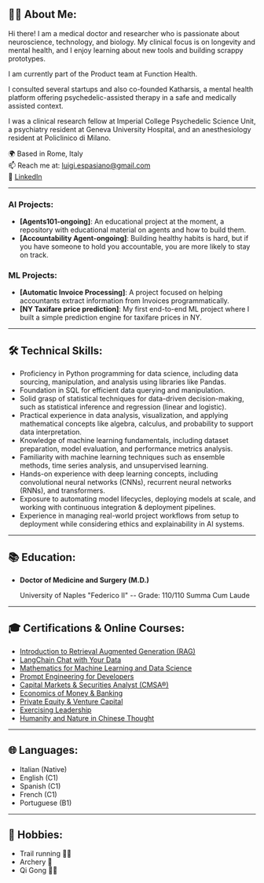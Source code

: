 ## 👨‍⚕️ About Me:

Hi there! I am a medical doctor and researcher who is passionate about neuroscience, technology, and biology. My clinical focus is on longevity and mental health, and I enjoy learning about new tools and building scrappy prototypes.

I am currently part of the Product team at Function Health.

I consulted several startups and also co-founded Katharsis, a mental health platform offering psychedelic-assisted therapy in a safe and medically assisted context. 

I was a clinical research fellow at Imperial College Psychedelic Science Unit, a psychiatry resident at Geneva University Hospital, and an anesthesiology resident at Policlinico di Milano. 

🌍 Based in Rome, Italy  
📫 Reach me at: [luigi.espasiano@gmail.com](mailto:luigi.espasiano@gmail.com)  
💼 [LinkedIn](https://www.linkedin.com/in/luigiespasiano) 

---
### AI Projects:
- **[Agents101-ongoing]**: An educational project at the moment, a repository with educational material on agents and how to build them.
- **[Accountability Agent-ongoing]**: Building healthy habits is hard, but if you have someone to hold you accountable, you are more likely to stay on track.

### ML Projects:
- **[Automatic Invoice Processing]**: A project focused on helping accountants extract information from Invoices programmatically. 
- **[NY Taxifare price prediction]**: My first end-to-end ML project where I built a simple prediction engine for taxifare prices in NY.

---

## 🛠️ Technical Skills:

- Proficiency in Python programming for data science, including data sourcing, manipulation, and analysis using libraries like Pandas.
- Foundation in SQL for efficient data querying and manipulation.
- Solid grasp of statistical techniques for data-driven decision-making, such as statistical inference and regression (linear and logistic).
- Practical experience in data analysis, visualization, and applying mathematical concepts like algebra, calculus, and probability to support data interpretation.
- Knowledge of machine learning fundamentals, including dataset preparation, model evaluation, and performance metrics analysis.
- Familiarity with machine learning techniques such as ensemble methods, time series analysis, and unsupervised learning.
- Hands-on experience with deep learning concepts, including convolutional neural networks (CNNs), recurrent neural networks (RNNs), and transformers.
- Exposure to automating model lifecycles, deploying models at scale, and working with continuous integration & deployment pipelines.
- Experience in managing real-world project workflows from setup to deployment while considering ethics and explainability in AI systems.

---

## 📚 Education:

- **Doctor of Medicine and Surgery (M.D.)**

  University of Naples "Federico II" -- Grade: 110/110 Summa Cum Laude  

---

## 🎓 Certifications & Online Courses:

- [Introduction to Retrieval Augmented Generation (RAG)](https://www.coursera.org/account/accomplishments/verify/SHZQPVBXZOLI)
- [LangChain Chat with Your Data](https://learn.deeplearning.ai/accomplishments/6ce794ad-90e1-47fe-b46a-d4cabe42e283?usp=sharing)
- [Mathematics for Machine Learning and Data Science](https://www.deeplearning.ai/courses/mathematics-for-machine-learning-and-data-science-specialization/)
- [Prompt Engineering for Developers](https://www.deeplearning.ai/short-courses/chatgpt-prompt-engineering-for-developers/)
- [Capital Markets & Securities Analyst (CMSA®)](https://corporatefinanceinstitute.com/certifications/capital-markets-securities-analyst-cmsa/)
- [Economics of Money & Banking](https://www.coursera.org/learn/money-banking)
- [Private Equity & Venture Capital](https://www.coursera.org/learn/private-equity)
- [Exercising Leadership](https://pll.harvard.edu/course/exercising-leadership-foundational-principles)
- [Humanity and Nature in Chinese Thought](https://www.edx.org/learn/humanities/university-of-hong-kong-humanity-and-nature-in-chinese-thought)

---

## 🌐 Languages:

- Italian (Native)
- English (C1)
- Spanish (C1)
- French (C1)
- Portuguese (B1)

---

## 🎯 Hobbies:

- Trail running 🏃‍♂️
- Archery 🎯
- Qi Gong 🧘‍♂️
